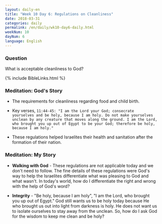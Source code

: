 ```yaml
---
layout: daily-en
title: "Week 10 Day 6: Regulations on Cleanliness"
date: 2018-03-31
categories: daily
permalink: /en/daily/wk10-day6-daily.html
weekNum: 10
dayNum: 6
language: English
---
```

### Question     
What is acceptable cleanliness to God?

{% include BibleLinks.html %} 

### Meditation: God's Story   
+ The requirements for cleanliness regarding food and child birth. 

+ Key verses, `11:44-45: "I am the Lord your God; consecrate yourselves and be holy, because I am holy. Do not make yourselves unclean by any creature that moves along the ground. I am the Lord, who brought you up out of Egypt to be your God; therefore be holy, because I am holy." `

+ These regulations helped Israelites their health and sanitation after the formation of their nation. 

### Meditation: My Story   
+ **Walking with God** - These regulations are not applicable today and we don't need to follow. The fine details of these regulations were God's way to help the Israelites differentiate what was pleasing to God and what wasn't. In today's world, how do I differentiate the right and wrong with the help of God's word? 

+ **Integrity** - "Be holy, because I am holy", "I am the Lord, who brought you up out of Egypt." God still wants us to be holy today because He who brought us out into light from darkness is holy. He does not want us to isolate ourselves to stay away from the unclean. So, how do I ask God for the wisdom to keep me clean and be holy? 

